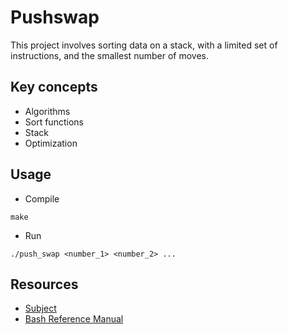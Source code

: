 # Pushswap

This project involves sorting data on a stack, with a limited set of instructions, and the smallest number of moves.

## Key concepts

- Algorithms
- Sort functions
- Stack
- Optimization

## Usage

- Compile
```
make
```
- Run
```
./push_swap <number_1> <number_2> ...
```

## Resources
- [Subject](./static/push_swap.pdf)
- [Bash Reference Manual](https://www.gnu.org/software/bash/manual/bash.html)
